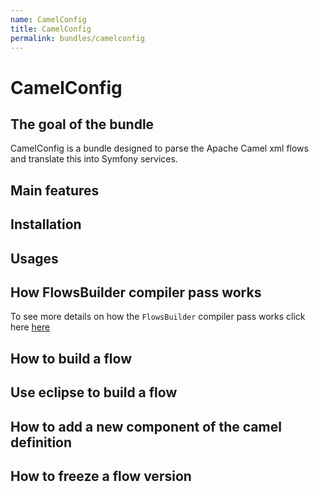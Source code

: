 ```yaml
---
name: CamelConfig
title: CamelConfig
permalink: bundles/camelconfig
---
```


# CamelConfig

## The goal of the bundle
CamelConfig is a bundle designed to parse the Apache Camel xml flows and translate this into Symfony services.

## Main features
## Installation
## Usages
## How FlowsBuilder compiler pass works
To see more details on how the ```FlowsBuilder``` compiler pass works click here [here](/smartesb-skeleton/camel/flows-builder)

## How to build a flow
## Use eclipse to build a flow
## How to add a new component of the camel definition
## How to freeze a flow version

